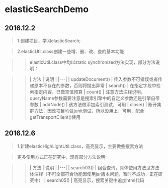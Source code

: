 # elasticSearchDemo

## 2016.12.2

> 1.创建项目，学习elasticSearch;

> 2.elasticUtil.class创建一些增、删、改、查的基本功能

>> elasticUtil.class中均以static synchronized方法实现，部分方法说明：

>>    | 方法  | 说明 |
      |---|
      | updateDocument()  | 传入参数不可错误或者传递原本不存在的参数，否则将抛出异常
      | search() | 在指定字段中检索指定内容，已做空值预算
      | count() | 注意方法注释说明，queryName参数需要注意是搜索引擎中的自定义参数还是引擎自带参数
      | addNode() | 该方法做添加索引测试，可用
      | close() | 断开集群方法，因改项目均做junit测试，所以没用上，可用，配合getTransportClient()使用

## 2016.12.6

> 1.新建elasticHighLightUtil.class，高亮显示，主要做些搜索方法

> 更多使用方式正在研究中，现有部分方法说明:

>>  | 方法 | 说明 |
    |---|
    | search03() | 组合查询，具体使用方法见方法体注释（不可全部符合功能因使用jar版本问题，暂时不成功，正在研究中）
    | search05() | 高亮显示，搜索关键中追加html代码
